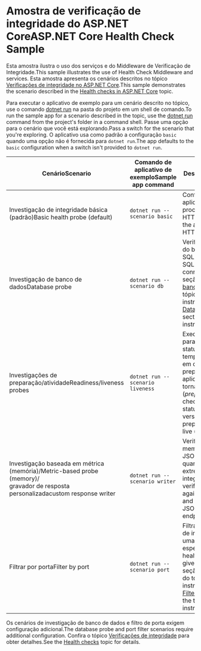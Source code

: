 # <a name="aspnet-core-health-check-sample"></a><span data-ttu-id="8429b-101">Amostra de verificação de integridade do ASP.NET Core</span><span class="sxs-lookup"><span data-stu-id="8429b-101">ASP.NET Core Health Check Sample</span></span>

<span data-ttu-id="8429b-102">Esta amostra ilustra o uso dos serviços e do Middleware de Verificação de Integridade.</span><span class="sxs-lookup"><span data-stu-id="8429b-102">This sample illustrates the use of Health Check Middleware and services.</span></span> <span data-ttu-id="8429b-103">Esta amostra apresenta os cenários descritos no tópico [Verificações de integridade no ASP.NET Core](https://docs.microsoft.com/aspnet/core/host-and-deploy/health-checks).</span><span class="sxs-lookup"><span data-stu-id="8429b-103">This sample demonstrates the scenario described in the [Health checks in ASP.NET Core](https://docs.microsoft.com/aspnet/core/host-and-deploy/health-checks) topic.</span></span>

<span data-ttu-id="8429b-104">Para executar o aplicativo de exemplo para um cenário descrito no tópico, use o comando [dotnet run](https://docs.microsoft.com/dotnet/core/tools/dotnet-run) na pasta do projeto em um shell de comando.</span><span class="sxs-lookup"><span data-stu-id="8429b-104">To run the sample app for a scenario described in the topic, use the [dotnet run](https://docs.microsoft.com/dotnet/core/tools/dotnet-run) command from the project's folder in a command shell.</span></span> <span data-ttu-id="8429b-105">Passe uma opção para o cenário que você está explorando.</span><span class="sxs-lookup"><span data-stu-id="8429b-105">Pass a switch for the scenario that you're exploring.</span></span> <span data-ttu-id="8429b-106">O aplicativo usa como padrão a configuração `basic` quando uma opção não é fornecida para `dotnet run`.</span><span class="sxs-lookup"><span data-stu-id="8429b-106">The app defaults to the `basic` configuration when a switch isn't provided to `dotnet run`.</span></span>

| <span data-ttu-id="8429b-107">Cenário</span><span class="sxs-lookup"><span data-stu-id="8429b-107">Scenario</span></span>                                               | <span data-ttu-id="8429b-108">Comando de aplicativo de exemplo</span><span class="sxs-lookup"><span data-stu-id="8429b-108">Sample app command</span></span>               | <span data-ttu-id="8429b-109">Descrição</span><span class="sxs-lookup"><span data-stu-id="8429b-109">Description</span></span> |
| ------------------------------------------------------ | -------------------------------- | ----------- |
| <span data-ttu-id="8429b-110">Investigação de integridade básica (padrão)</span><span class="sxs-lookup"><span data-stu-id="8429b-110">Basic health probe (default)</span></span>                           | `dotnet run --scenario basic`    | <span data-ttu-id="8429b-111">Confirma que o aplicativo pode processar solicitações HTTP.</span><span class="sxs-lookup"><span data-stu-id="8429b-111">Confirms that the app can process HTTP requests.</span></span> |
| <span data-ttu-id="8429b-112">Investigação de banco de dados</span><span class="sxs-lookup"><span data-stu-id="8429b-112">Database probe</span></span>                                         | `dotnet run --scenario db`       | <span data-ttu-id="8429b-113">Verifica uma conexão do banco de dados do SQL Server.</span><span class="sxs-lookup"><span data-stu-id="8429b-113">Checks a SQL Server database connection.</span></span> <span data-ttu-id="8429b-114">Confira a seção [Investigação de banco de dados](https://docs.microsoft.com/aspnet/core/host-and-deploy/health-checks#database-probe) do tópico para obter instruções.</span><span class="sxs-lookup"><span data-stu-id="8429b-114">See the [Database probe](https://docs.microsoft.com/aspnet/core/host-and-deploy/health-checks#database-probe) section of the topic for instructions.</span></span> |
| <span data-ttu-id="8429b-115">Investigações de preparação/atividade</span><span class="sxs-lookup"><span data-stu-id="8429b-115">Readiness/liveness probes</span></span>                              | `dotnet run --scenario liveness` | <span data-ttu-id="8429b-116">Executa verificações para confirmar um status de aplicativo em tempo real (*atividade*) em comparação com a preparação do aplicativo para se tornar ativo (*preparação*).</span><span class="sxs-lookup"><span data-stu-id="8429b-116">Performs checks for a live app status (*liveness*) versus the app preparing to become live (*readiness*).</span></span> |
| <span data-ttu-id="8429b-117">Investigação baseada em métrica (memória)/</span><span class="sxs-lookup"><span data-stu-id="8429b-117">Metric-based probe (memory)/</span></span><br><span data-ttu-id="8429b-118">gravador de resposta personalizada</span><span class="sxs-lookup"><span data-stu-id="8429b-118">custom response writer</span></span> | `dotnet run --scenario writer`   | <span data-ttu-id="8429b-119">Verifica no uso de memória e grava o JSON personalizado quando o ponto de extremidade de integridade é verificado.</span><span class="sxs-lookup"><span data-stu-id="8429b-119">Checks against memory use and writes out custom JSON when the health endpoint is checked.</span></span> |
| <span data-ttu-id="8429b-120">Filtrar por porta</span><span class="sxs-lookup"><span data-stu-id="8429b-120">Filter by port</span></span>                                         | `dotnet run --scenario port`     | <span data-ttu-id="8429b-121">Filtra as verificações de integridade para uma porta específica.</span><span class="sxs-lookup"><span data-stu-id="8429b-121">Filters health checks to a given port.</span></span> <span data-ttu-id="8429b-122">Confira a seção [Filtrar por porta](https://docs.microsoft.com/aspnet/core/host-and-deploy/health-checks#filter-by-port) do tópico para obter instruções.</span><span class="sxs-lookup"><span data-stu-id="8429b-122">See the [Filter by port](https://docs.microsoft.com/aspnet/core/host-and-deploy/health-checks#filter-by-port) section of the topic for instructions.</span></span> |

<span data-ttu-id="8429b-123">Os cenários de investigação de banco de dados e filtro de porta exigem configuração adicional.</span><span class="sxs-lookup"><span data-stu-id="8429b-123">The database probe and port filter scenarios require additional configuration.</span></span> <span data-ttu-id="8429b-124">Confira o tópico [Verificações de integridade](https://docs.microsoft.com/aspnet/core/host-and-deploy/health-checks) para obter detalhes.</span><span class="sxs-lookup"><span data-stu-id="8429b-124">See the [Health checks](https://docs.microsoft.com/aspnet/core/host-and-deploy/health-checks) topic for details.</span></span>
